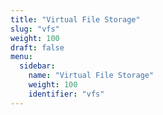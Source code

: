 ```yaml
---
title: "Virtual File Storage"
slug: "vfs"
weight: 100
draft: false
menu:
  sidebar:
    name: "Virtual File Storage"
    weight: 100
    identifier: "vfs"
---
```

